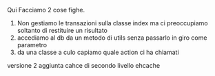 Qui Facciamo 2 cose fighe.

1) Non gestiamo le transazioni sulla classe index ma ci preoccupiamo soltanto di restituire un risultato
2) accediamo al db da un metodo di utils senza passarlo in giro come parametro
3) da una classe a culo capiamo quale action ci ha chiamati

versione 2 
aggiunta cahce di secondo livello ehcache